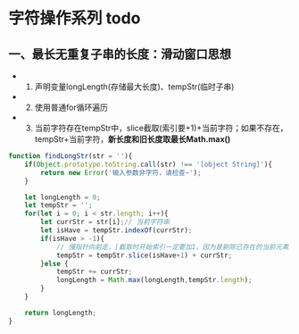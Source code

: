 # 字符操作系列 todo

## 一、最长无重复子串的长度：滑动窗口思想  
* 1. 声明变量longLength(存储最大长度)、tempStr(临时子串)  
* 2. 使用普通for循环遍历  
* 3. 当前字符存在tempStr中，slice截取(索引要+1)+当前字符；如果不存在，tempStr+当前字符，**新长度和旧长度取最长Math.max()**
```js
function findLongStr(str = ''){
    if(Object.prototype.toString.call(str) !== '[object String]'){
        return new Error('输入参数非字符，请检查~');
    }

    let longLength = 0;
    let tempStr = '';
    for(let i = 0; i < str.length; i++){
        let currStr = str[i];// 当前字符串
        let isHave = tempStr.indexOf(currStr);
        if(isHave > -1){
            // 慢指针向前走，[截取时开始索引一定要加1，因为是剔除已存在的当前元素]
            tempStr = tempStr.slice(isHave+1) + currStr;
        }else {
            tempStr += currStr;
            longLength = Math.max(longLength,tempStr.length);
        }
    }

    return longLength;
}
```  




